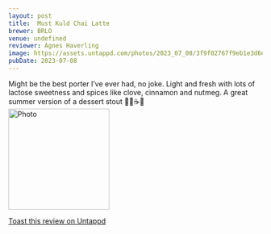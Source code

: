 ```yaml
---
layout: post
title:  Must Kuld Chai Latte
brewer: BRLO
venue: undefined
reviewer: Agnes Haverling
image: https://assets.untappd.com/photos/2023_07_08/3f9f02767f9eb1e3d6e6df4ee690d09c_200x200.jpg
pubDate: 2023-07-08
---
```


Might be the best porter I’ve ever had, no joke. Light and fresh with lots of lactose sweetness and spices like clove, cinnamon and nutmeg. A great summer version of a dessert stout 🌰🍫☕️🧊
						  <br />
						  <img height="200" width="200" src="https://assets.untappd.com/photos/2023_07_08/3f9f02767f9eb1e3d6e6df4ee690d09c_200x200.jpg" alt="Photo">         
						
[Toast this review on Untappd](https://untappd.com/user/&#45;Spacebacon&#45;/checkin/1292046775)
